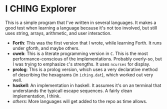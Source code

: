 # I CHING Explorer

This is a simple program that I've written in several languages.
It makes a good test when learning a language because it's not too
involved, but still uses string, arrays, arithmetic, and user interaction.

 * **Forth**: This was the first version that I wrote, while learning
   Forth. It runs under gforth, and maybe others.   
 * **cweb**: This is a literate programming version in `C`.  This is the
   most performance-conscious of the implementations.  Probably overly-so,
   but I was trying to emphasize `C`'s strengths. It uses `ncurses` for 
   display.
 * **prolog**: This is a prolog version, which uses a very declarative
   method of describing the hexagrams (in `iching.dat`), which worked out
   very well. 
 * **haskell**: An implementation in haskell.  It assumes it's on an terminal
 that understands the typicall escape sequences. A fairly clean implementation,
 I think.
 * _others_: More languages will get added to the repo as time allows.

